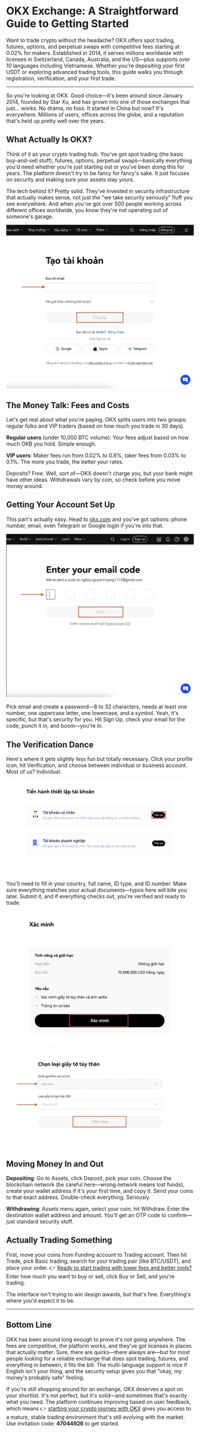 # OKX Exchange: A Straightforward Guide to Getting Started

Want to trade crypto without the headache? OKX offers spot trading, futures, options, and perpetual swaps with competitive fees starting at 0.02% for makers. Established in 2014, it serves millions worldwide with licenses in Switzerland, Canada, Australia, and the US—plus supports over 10 languages including Vietnamese. Whether you're depositing your first USDT or exploring advanced trading tools, this guide walks you through registration, verification, and your first trade.

---

So you're looking at OKX. Good choice—it's been around since January 2014, founded by Star Xu, and has grown into one of those exchanges that just... works. No drama, no fuss. It started in China but now? It's everywhere. Millions of users, offices across the globe, and a reputation that's held up pretty well over the years.

## What Actually Is OKX?

Think of it as your crypto trading hub. You've got spot trading (the basic buy-and-sell stuff), futures, options, perpetual swaps—basically everything you'd need whether you're just starting out or you've been doing this for years. The platform doesn't try to be fancy for fancy's sake. It just focuses on security and making sure your assets stay yours.

The tech behind it? Pretty solid. They've invested in security infrastructure that actually makes sense, not just the "we take security seriously" fluff you see everywhere. And when you've got over 500 people working across different offices worldwide, you know they're not operating out of someone's garage.

![OKX registration page showing email and password fields](image/8125038618310887.webp)

## The Money Talk: Fees and Costs

Let's get real about what you're paying. OKX splits users into two groups: regular folks and VIP traders (based on how much you trade in 30 days).

**Regular users** (under 10,000 BTC volume): Your fees adjust based on how much OKB you hold. Simple enough.

**VIP users**: Maker fees run from 0.02% to 0.8%, taker fees from 0.03% to 0.1%. The more you trade, the better your rates.

Deposits? Free. Well, sort of—OKX doesn't charge you, but your bank might have other ideas. Withdrawals vary by coin, so check before you move money around.

## Getting Your Account Set Up

This part's actually easy. Head to [okx.com](https://www.okx.com/join/47044926) and you've got options: phone number, email, even Telegram or Google login if you're into that.

![OKX sign up form with email and password requirements](image/56248697.webp)

Pick email and create a password—8 to 32 characters, needs at least one number, one uppercase letter, one lowercase, and a symbol. Yeah, it's specific, but that's security for you. Hit Sign Up, check your email for the code, punch it in, and boom—you're in.

## The Verification Dance

Here's where it gets slightly less fun but totally necessary. Click your profile icon, hit Verification, and choose between individual or business account. Most of us? Individual.

![OKX verification page with personal and entity account options](image/291697404219.webp)

You'll need to fill in your country, full name, ID type, and ID number. Make sure everything matches your actual documents—typos here will bite you later. Submit it, and if everything checks out, you're verified and ready to trade.

![OKX verification form requesting personal information and ID details](image/09502694187.webp)

![OKX successful verification confirmation screen](image/027512505595.webp)

## Moving Money In and Out

**Depositing**: Go to Assets, click Deposit, pick your coin. Choose the blockchain network (be careful here—wrong network means lost funds), create your wallet address if it's your first time, and copy it. Send your coins to that exact address. Double-check everything. Seriously.

**Withdrawing**: Assets menu again, select your coin, hit Withdraw. Enter the destination wallet address and amount. You'll get an OTP code to confirm—just standard security stuff.

## Actually Trading Something

First, move your coins from Funding account to Trading account. Then hit Trade, pick Basic trading, search for your trading pair (like BTC/USDT), and place your order. 👉 [Ready to start trading with lower fees and better tools?](https://www.okx.com/join/47044926) Enter how much you want to buy or sell, click Buy or Sell, and you're trading.

The interface isn't trying to win design awards, but that's fine. Everything's where you'd expect it to be.

---

## Bottom Line

OKX has been around long enough to prove it's not going anywhere. The fees are competitive, the platform works, and they've got licenses in places that actually matter. Sure, there are quirks—there always are—but for most people looking for a reliable exchange that does spot trading, futures, and everything in between, it fits the bill. The multi-language support is nice if English isn't your thing, and the security setup gives you that "okay, my money's probably safe" feeling.

If you're still shopping around for an exchange, OKX deserves a spot on your shortlist. It's not perfect, but it's solid—and sometimes that's exactly what you need. The platform continues improving based on user feedback, which means 👉 [starting your crypto journey with OKX](https://www.okx.com/join/47044926) gives you access to a mature, stable trading environment that's still evolving with the market. Use invitation code: **47044926** to get started.

